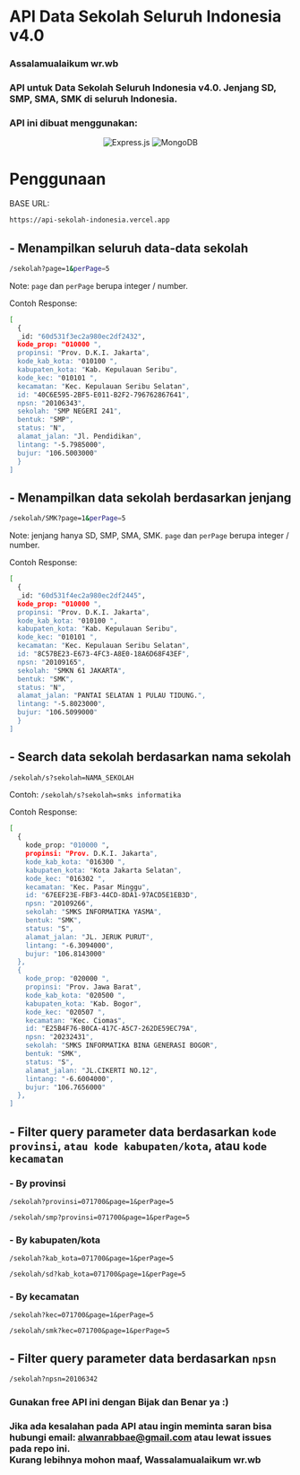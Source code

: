 # API Data Sekolah Seluruh Indonesia v4.0
### Assalamualaikum wr.wb
### API untuk Data Sekolah Seluruh Indonesia v4.0. Jenjang SD, SMP, SMA, SMK di seluruh Indonesia. 

### API ini dibuat menggunakan: <br>
<div align="center">
<img alt="Express.js" src="https://img.shields.io/badge/express.js%20-%23404d59.svg?&style=for-the-badge"/>
<img alt="MongoDB" src ="https://img.shields.io/badge/MongoDB-%234ea94b.svg?&style=for-the-badge&logo=mongodb&logoColor=white"/>
</div>

# Penggunaan

BASE URL:
```bash
https://api-sekolah-indonesia.vercel.app
```
## - Menampilkan seluruh data-data sekolah

```bash
/sekolah?page=1&perPage=5
```
Note: ```page``` dan ```perPage``` berupa integer / number.

Contoh Response: 
```bash
[
  {
  _id: "60d531f3ec2a980ec2df2432",
  kode_prop: "010000 ",
  propinsi: "Prov. D.K.I. Jakarta",
  kode_kab_kota: "010100 ",
  kabupaten_kota: "Kab. Kepulauan Seribu",
  kode_kec: "010101 ",
  kecamatan: "Kec. Kepulauan Seribu Selatan",
  id: "40C6E595-2BF5-E011-B2F2-796762867641",
  npsn: "20106343",
  sekolah: "SMP NEGERI 241",
  bentuk: "SMP",
  status: "N",
  alamat_jalan: "Jl. Pendidikan",
  lintang: "-5.7985000",
  bujur: "106.5003000"
  }
]
```

## - Menampilkan data sekolah berdasarkan jenjang

```bash
/sekolah/SMK?page=1&perPage=5
```
Note: jenjang hanya SD, SMP, SMA, SMK. ```page``` dan ```perPage``` berupa integer / number.

Contoh Response: 
```bash
[
  {
  _id: "60d531f4ec2a980ec2df2445",
  kode_prop: "010000 ",
  propinsi: "Prov. D.K.I. Jakarta",
  kode_kab_kota: "010100 ",
  kabupaten_kota: "Kab. Kepulauan Seribu",
  kode_kec: "010101 ",
  kecamatan: "Kec. Kepulauan Seribu Selatan",
  id: "8C57BE23-E673-4FC3-A8E0-18A6D68F43EF",
  npsn: "20109165",
  sekolah: "SMKN 61 JAKARTA",
  bentuk: "SMK",
  status: "N",
  alamat_jalan: "PANTAI SELATAN 1 PULAU TIDUNG.",
  lintang: "-5.8023000",
  bujur: "106.5099000"
  }
]
```

## - Search data sekolah berdasarkan nama sekolah

```bash
/sekolah/s?sekolah=NAMA_SEKOLAH
```
Contoh: ``` /sekolah/s?sekolah=smks informatika ```

Contoh Response: 
```bash
[
  {
    kode_prop: "010000 ",
    propinsi: "Prov. D.K.I. Jakarta",
    kode_kab_kota: "016300 ",
    kabupaten_kota: "Kota Jakarta Selatan",
    kode_kec: "016302 ",
    kecamatan: "Kec. Pasar Minggu",
    id: "67EEF23E-FBF3-44CD-8DA1-97ACD5E1EB3D",
    npsn: "20109266",
    sekolah: "SMKS INFORMATIKA YASMA",
    bentuk: "SMK",
    status: "S",
    alamat_jalan: "JL. JERUK PURUT",
    lintang: "-6.3094000",
    bujur: "106.8143000"
  },
  {
    kode_prop: "020000 ",
    propinsi: "Prov. Jawa Barat",
    kode_kab_kota: "020500 ",
    kabupaten_kota: "Kab. Bogor",
    kode_kec: "020507 ",
    kecamatan: "Kec. Ciomas",
    id: "E25B4F76-B0CA-417C-A5C7-262DE59EC79A",
    npsn: "20232431",
    sekolah: "SMKS INFORMATIKA BINA GENERASI BOGOR",
    bentuk: "SMK",
    status: "S",
    alamat_jalan: "JL.CIKERTI NO.12",
    lintang: "-6.6004000",
    bujur: "106.7656000"
  },
]
```

## - Filter query parameter data berdasarkan `kode provinsi`, `atau kode kabupaten/kota`, atau `kode kecamatan`

### - By provinsi
```
/sekolah?provinsi=071700&page=1&perPage=5
```
```
/sekolah/smp?provinsi=071700&page=1&perPage=5
```

### - By kabupaten/kota
```
/sekolah?kab_kota=071700&page=1&perPage=5
```
```
/sekolah/sd?kab_kota=071700&page=1&perPage=5
```

### - By kecamatan
```
/sekolah?kec=071700&page=1&perPage=5
```
```
/sekolah/smk?kec=071700&page=1&perPage=5
```

## - Filter query parameter data berdasarkan `npsn`
```bash
/sekolah?npsn=20106342
```

### Gunakan free API ini dengan Bijak dan Benar ya :)
### Jika ada kesalahan pada API atau ingin meminta saran bisa hubungi email: alwanrabbae@gmail.com atau lewat issues pada repo ini.<br>Kurang lebihnya mohon maaf, Wassalamualaikum wr.wb

